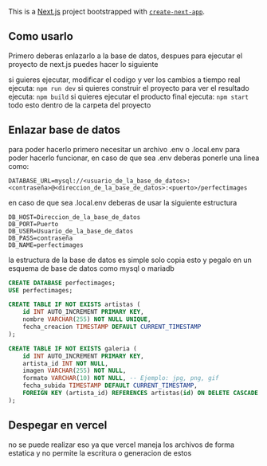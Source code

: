 This is a [Next.js](https://nextjs.org) project bootstrapped with [`create-next-app`](https://nextjs.org/docs/app/api-reference/cli/create-next-app).

## Como usarlo
Primero deberas enlazarlo a la base de datos, despues para ejecutar el proyecto de next.js puedes hacer lo siguiente

si guieres ejecutar, modificar el codigo y ver los cambios a tiempo real ejecuta:
```npm run dev```
si quieres construir el proyecto para ver el resultado ejecuta:
```npm build```
si quieres ejecutar el producto final ejecuta:
```npm start```
todo esto dentro de la carpeta del proyecto

## Enlazar base de datos

para poder hacerlo primero necesitar un archivo .env o .local.env para poder hacerlo funcionar, en caso de que sea .env deberas ponerle una linea como:
```.env
DATABASE_URL=mysql://<usuario_de_la_base_de_datos>:<contraseña>@<direccion_de_la_base_de_datos>:<puerto>/perfectimages
```
en caso de que sea .local.env deberas de usar la siguiente estructura

```.local.env
DB_HOST=Direccion_de_la_base_de_datos
DB_PORT=Puerto
DB_USER=Usuario_de_la_base_de_datos
DB_PASS=contraseña
DB_NAME=perfectimages
```

la estructura de la base de datos es simple solo copia esto y pegalo en un esquema de base de datos como mysql o mariadb
```sql
CREATE DATABASE perfectimages;
USE perfectimages;

CREATE TABLE IF NOT EXISTS artistas (
    id INT AUTO_INCREMENT PRIMARY KEY,
    nombre VARCHAR(255) NOT NULL UNIQUE,
    fecha_creacion TIMESTAMP DEFAULT CURRENT_TIMESTAMP
);

CREATE TABLE IF NOT EXISTS galeria (
    id INT AUTO_INCREMENT PRIMARY KEY,
    artista_id INT NOT NULL,
    imagen VARCHAR(255) NOT NULL,
    formato VARCHAR(10) NOT NULL, -- Ejemplo: jpg, png, gif
    fecha_subida TIMESTAMP DEFAULT CURRENT_TIMESTAMP,
    FOREIGN KEY (artista_id) REFERENCES artistas(id) ON DELETE CASCADE
);
```

## Despegar en vercel

no se puede realizar eso ya que vercel maneja los archivos de forma estatica y no permite la escritura o generacion de estos

